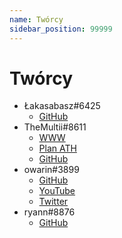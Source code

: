 ```yaml
---
name: Twórcy
sidebar_position: 99999
---
```


# Twórcy

- Łakasabasz#6425
  - [GitHub](https://github.com/Lakasabasz)
- TheMultii#8611
  - [WWW](https://mganczarczyk.pl)
  - [Plan ATH](https://play.google.com/store/apps/details?id=pl.mganczarczyk.PLANATH)
  - [GitHub](https://github.com/TheMultii/)
- owarin#3899
  - [GitHub](https://github.com/tsunwitch)
  - [YouTube](https://www.youtube.com/@owarin_)
  - [Twitter](https://twitter.com/owarin_uwu)
- ryann#8876
  - [GitHub](#)
